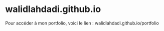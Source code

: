 # walidlahdadi.github.io

Pour accéder à mon portfolio, voici le lien : walidlahdadi.github.io/portfolio

